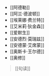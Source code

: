 - [[阿德勒]]
- [[阿兰·德波顿]]
- [[埃莱娜·费兰特]]
- [[艾米莉·狄金森]]
- [[爱默生]]
- [[安德烈·莫瑞兹]]
- [[安德蒙·艾席蒙]]
- [[奥斯卡·王尔德]]
- [[奥修]]

>[[句读]]